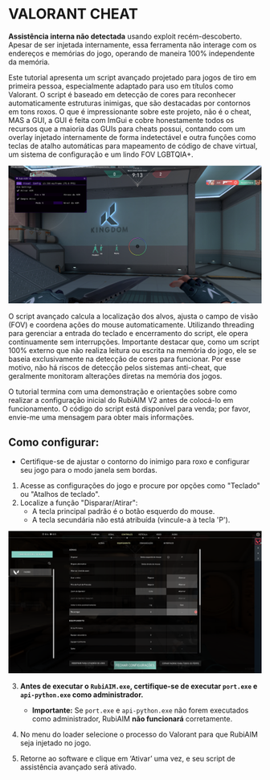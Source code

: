 # VALORANT CHEAT 
**Assistência interna não detectada** usando exploit recém-descoberto.
Apesar de ser injetada internamente, essa ferramenta não interage com os endereços e memórias do jogo, operando de maneira 100% independente da memória.

Este tutorial apresenta um script avançado projetado para jogos de tiro em primeira pessoa, especialmente adaptado para uso em títulos como Valorant. O script é baseado em detecção de cores para reconhecer automaticamente estruturas inimigas, que são destacadas por contornos em tons roxos. O que é impressionante sobre este projeto, não é o cheat, MAS a GUI, a GUI é feita com ImGui e cobre honestamente todos os recursos que a maioria das GUIs para cheats possui, contando com um overlay injetado internamente de forma indetectável e outra funções como teclas de atalho automáticas para mapeamento de código de chave virtual, um sistema de configuração e um lindo FOV LGBTQIA+.
  
![preview](Resources/V3.0.png)

O script avançado calcula a localização dos alvos, ajusta o campo de visão (FOV) e coordena ações do mouse automaticamente. Utilizando threading para gerenciar a entrada do teclado e encerramento do script, ele opera continuamente sem interrupções. Importante destacar que, como um script 100% externo que não realiza leitura ou escrita na memória do jogo, ele se baseia exclusivamente na detecção de cores para funcionar. Por esse motivo, não há riscos de detecção pelos sistemas anti-cheat, que geralmente monitoram alterações diretas na memória dos jogos.

O tutorial termina com uma demonstração e orientações sobre como realizar a configuração inicial do RubiAIM V2 antes de colocá-lo em funcionamento. O código do script está disponível para venda; por favor, envie-me uma mensagem para obter mais informações.
 
## Como configurar:
- Certifique-se de ajustar o contorno do inimigo para roxo e configurar seu jogo para o modo janela sem bordas.

1) Acesse as configurações do jogo e procure por opções como "Teclado" ou "Atalhos de teclado".
2) Localize a função "Disparar/Atirar":
    - A tecla principal padrão é o botão esquerdo do mouse.
    - A tecla secundária não está atribuída (vincule-a à tecla 'P').

![preview](Resources/P.png)

3) **Antes de executar o `RubiAIM.exe`, certifique-se de executar `port.exe` e `api-python.exe` como administrador.**  
   - **Importante:** Se `port.exe` e `api-python.exe` não forem executados como administrador, RubiAIM **não funcionará** corretamente.
  
4) No menu do loader selecione o processo do Valorant para que RubiAIM seja injetado no jogo.
   
5) Retorne ao software e clique em ‘Ativar’ uma vez, e seu script de assistência avançado será ativado.
